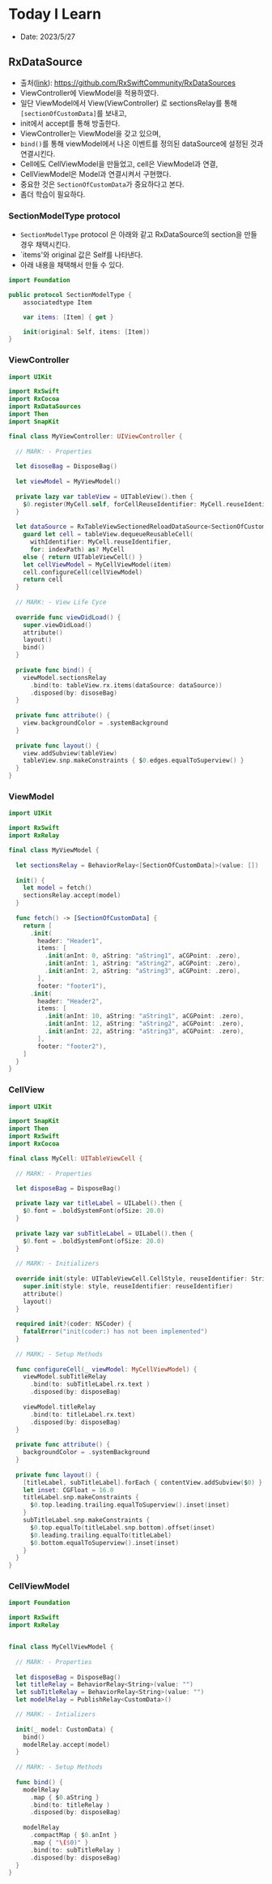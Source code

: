 # Today I Learn

- Date: 2023/5/27

## RxDataSource

* 출처([link](https://github.com/RxSwiftCommunity/RxDataSources)): https://github.com/RxSwiftCommunity/RxDataSources
* ViewController에 ViewModel을 적용하였다.
* 일단 ViewModel에서 View(ViewController) 로 sectionsRelay를 통해 `[sectionOfCustomData]`를 보내고,
*  init에서 accept를 통해 방출한다.
*  ViewController는 ViewModel을 갖고 있으며,
*  `bind()`를 통해 viewModel에서 나온 이벤트를 정의된 dataSource에 설정된 것과 연결시킨다.
*  Cell에도 CellViewModel을 만들었고, cell은 ViewModel과 연결,
* CellViewModel은 Model과 연결시켜서 구현했다.
* 중요한 것은 `SectionOfCustomData`가 중요하다고 본다.
* 좀더 학습이 필요하다.


### SectionModelType protocol 

- `SectionModelType` protocol 은 아래와 같고 RxDataSource의 section을 만들경우 채택시킨다.
- `items'와 original 값은 Self를 나타낸다.
- 아래 내용을 채택해서 만들 수 있다.


```swift
import Foundation

public protocol SectionModelType {
    associatedtype Item

    var items: [Item] { get }

    init(original: Self, items: [Item])
}
```



### ViewController

```Swift
import UIKit

import RxSwift
import RxCocoa
import RxDataSources
import Then
import SnapKit

final class MyViewController: UIViewController {
  
  // MARK: - Properties
  
  let disoseBag = DisposeBag()
  
  let viewModel = MyViewModel()
  
  private lazy var tableView = UITableView().then {
    $0.register(MyCell.self, forCellReuseIdentifier: MyCell.reuseIdentifier)
  }
  
  let dataSource = RxTableViewSectionedReloadDataSource<SectionOfCustomData> { dataSource, tableView, indexPath, item in
    guard let cell = tableView.dequeueReusableCell(
      withIdentifier: MyCell.reuseIdentifier,
      for: indexPath) as? MyCell
    else { return UITableViewCell() }
    let cellViewModel = MyCellViewModel(item)
    cell.configureCell(cellViewModel)
    return cell
  }
  
  // MARK: - View Life Cyce
  
  override func viewDidLoad() {
    super.viewDidLoad()
    attribute()
    layout()
    bind()
  }
  
  private func bind() {
    viewModel.sectionsRelay
      .bind(to: tableView.rx.items(dataSource: dataSource))
      .disposed(by: disoseBag)
  }
  
  private func attribute() {
    view.backgroundColor = .systemBackground
  }
  
  private func layout() {
    view.addSubview(tableView)
    tableView.snp.makeConstraints { $0.edges.equalToSuperview() }
  }
}
```

### ViewModel

```swift
import UIKit

import RxSwift
import RxRelay

final class MyViewModel {
  
  let sectionsRelay = BehaviorRelay<[SectionOfCustomData]>(value: [])
  
  init() {
    let model = fetch()
    sectionsRelay.accept(model)
  }
  
  func fetch() -> [SectionOfCustomData] {
    return [
      .init(
        header: "Header1",
        items: [
          .init(anInt: 0, aString: "aString1", aCGPoint: .zero),
          .init(anInt: 1, aString: "aString2", aCGPoint: .zero),
          .init(anInt: 2, aString: "aString3", aCGPoint: .zero),
        ],
        footer: "footer1"),
      .init(
        header: "Header2",
        items: [
          .init(anInt: 10, aString: "aString1", aCGPoint: .zero),
          .init(anInt: 12, aString: "aString2", aCGPoint: .zero),
          .init(anInt: 22, aString: "aString3", aCGPoint: .zero),
        ],
        footer: "footer2"),
    ]
  }
}

```

### CellView

```swift
import UIKit

import SnapKit
import Then
import RxSwift
import RxCocoa

final class MyCell: UITableViewCell {
  
  // MARK: - Properties
  
  let disposeBag = DisposeBag()

  private lazy var titleLabel = UILabel().then {
    $0.font = .boldSystemFont(ofSize: 20.0)
  }
  
  private lazy var subTitleLabel = UILabel().then {
    $0.font = .boldSystemFont(ofSize: 20.0)
  }
  
  // MARK: - Initializers
    
  override init(style: UITableViewCell.CellStyle, reuseIdentifier: String?) {
    super.init(style: style, reuseIdentifier: reuseIdentifier)
    attribute()
    layout()
  }
  
  required init?(coder: NSCoder) {
    fatalError("init(coder:) has not been implemented")
  }
  
  // MARK; - Setup Methods
  
  func configureCell(_ viewModel: MyCellViewModel) {
    viewModel.subTitleRelay
      .bind(to: subTitleLabel.rx.text )
      .disposed(by: disposeBag)
    
    viewModel.titleRelay
      .bind(to: titleLabel.rx.text)
      .disposed(by: disposeBag)
  }
  
  private func attribute() {
    backgroundColor = .systemBackground
  }
  
  private func layout() {
    [titleLabel, subTitleLabel].forEach { contentView.addSubview($0) }
    let inset: CGFloat = 16.0
    titleLabel.snp.makeConstraints {
      $0.top.leading.trailing.equalToSuperview().inset(inset)
    }
    subTitleLabel.snp.makeConstraints {
      $0.top.equalTo(titleLabel.snp.bottom).offset(inset)
      $0.leading.trailing.equalTo(titleLabel)
      $0.bottom.equalToSuperview().inset(inset)
    }
  }
}
```

### CellViewModel

```swift
import Foundation

import RxSwift
import RxRelay


final class MyCellViewModel {
  
  // MARK: - Properties
  
  let disposeBag = DisposeBag()
  let titleRelay = BehaviorRelay<String>(value: "")
  let subTitleRelay = BehaviorRelay<String>(value: "")
  let modelRelay = PublishRelay<CustomData>()

  // MARK: - Intializers
  
  init(_ model: CustomData) {
    bind()
    modelRelay.accept(model)
  }
  
  // MARK: - Setup Methods
  
  func bind() {
    modelRelay
      .map { $0.aString }
      .bind(to: titleRelay )
      .disposed(by: disposeBag)
    
    modelRelay
      .compactMap { $0.anInt }
      .map { "\($0)" }
      .bind(to: subTitleRelay )
      .disposed(by: disposeBag)
  }
}
```